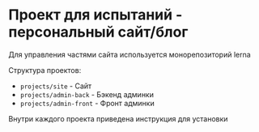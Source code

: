 # Проект для испытаний - персональный сайт/блог

Для управления частями сайта используется монорепозиторий lerna

Структура проектов:
- `projects/site` - Сайт
- `projects/admin-back` - Бэкенд админки
- `projects/admin-front` - Фронт админки

Внутри каждого проекта приведена инструкция для установки
